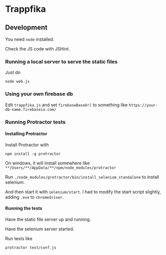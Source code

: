 # Trappfika

## Development

You need `node` installed.

Check the JS code with JSHint.

### Running a local server to serve the static files

Just do

`node web.js`

### Using your own firebase db

Edit `trappfika.js` and set `firebaseBaseUrl` to something like `https://your-db-name.firebaseio.com/`

### Running Protractor tests

#### Installing Protractor

Install Protractor with

`npm install -g protractor`

On windows, it will install somewhere like `**/Users/**/AppData/**/npm/node_modules/protractor`

Run `./node_modules/protractor/bin/install_selenium_standalone` to install selenium.

And then start it with `selenium/start`. I had to modify the start script slightly, adding `.exe` to `chromedriver`.

#### Running the tests

Have the static file server up and running.

Have the selenium server started.

Run tests like

`protractor test/conf.js`
